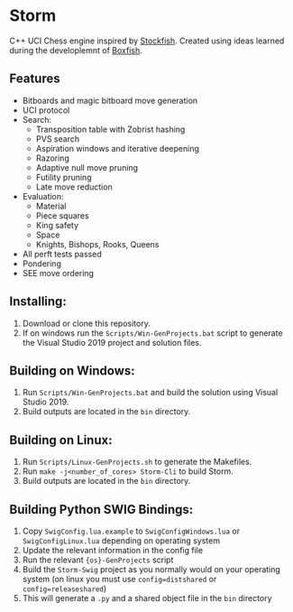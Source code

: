 # Storm
C++ UCI Chess engine inspired by [Stockfish](https://stockfishchess.org/).
Created using ideas learned during the developlemnt of [Boxfish](https://github.com/Totomosic/Boxfish).

## Features
- Bitboards and magic bitboard move generation
- UCI protocol
- Search:
  - Transposition table with Zobrist hashing
  - PVS search
  - Aspiration windows and iterative deepening
  - Razoring
  - Adaptive null move pruning
  - Futility pruning
  - Late move reduction
- Evaluation:
  - Material
  - Piece squares
  - King safety
  - Space
  - Knights, Bishops, Rooks, Queens
- All perft tests passed
- Pondering
- SEE move ordering

## Installing:
1. Download or clone this repository.
2. If on windows run the `Scripts/Win-GenProjects.bat` script to generate the Visual Studio 2019 project and solution files.

## Building on Windows:
1. Run `Scripts/Win-GenProjects.bat` and build the solution using Visual Studio 2019.
2. Build outputs are located in the `bin` directory.

## Building on Linux:
1. Run `Scripts/Linux-GenProjects.sh` to generate the Makefiles.
2. Run `make -j<number_of_cores> Storm-Cli` to build Storm.
3. Build outputs are located in the `bin` directory.

## Building Python SWIG Bindings:
1. Copy `SwigConfig.lua.example` to `SwigConfigWindows.lua` or `SwigConfigLinux.lua` depending on operating system
2. Update the relevant information in the config file
3. Run the relevant `{os}-GenProjects` script
4. Build the `Storm-Swig` project as you normally would on your operating system (on linux you must use `config=distshared` or `config=releaseshared`)
5. This will generate a `.py` and a shared object file in the `bin` directory
